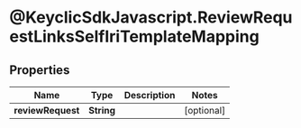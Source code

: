 # @KeyclicSdkJavascript.ReviewRequestLinksSelfIriTemplateMapping

## Properties
Name | Type | Description | Notes
------------ | ------------- | ------------- | -------------
**reviewRequest** | **String** |  | [optional] 


